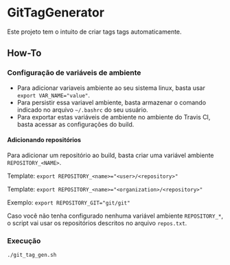 # GitTagGenerator
Este projeto tem o intuito de criar tags tags automaticamente.

## How-To

### Configuração de variáveis de ambiente

- Para adicionar variaveis ambiente ao seu sistema linux, basta usar `export VAR_NAME="value"`.
- Para persistir essa variavel ambiente, basta armazenar o comando indicado no arquivo `~/.bashrc` do seu usuário.
- Para exportar estas variáveis de ambiente no ambiente do Travis CI, basta acessar as configurações do build.

#### Adicionando repositórios
Para adicionar um repositório ao build, basta criar uma variável ambiente `REPOSITORY_<NAME>`.

Template: `export REPOSITORY_<name>="<user>/<repository>"`

Template: `export REPOSITORY_<name>="<organization>/<repository>"`

Exemplo: `export REPOSITORY_GIT="git/git"`

Caso você não tenha configurado nenhuma variável ambiente `REPOSITORY_*`, o script vai usar os repositórios descritos no arquivo `repos.txt`.

### Execução

```
./git_tag_gen.sh
```
